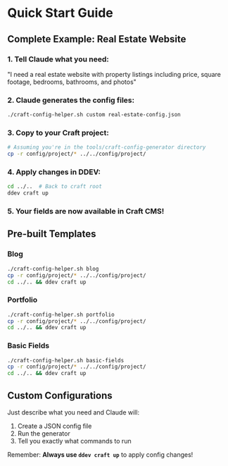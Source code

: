 # Quick Start Guide

## Complete Example: Real Estate Website

### 1. Tell Claude what you need:
"I need a real estate website with property listings including price, square footage, bedrooms, bathrooms, and photos"

### 2. Claude generates the config files:
```bash
./craft-config-helper.sh custom real-estate-config.json
```

### 3. Copy to your Craft project:
```bash
# Assuming you're in the tools/craft-config-generator directory
cp -r config/project/* ../../config/project/
```

### 4. Apply changes in DDEV:
```bash
cd ../..  # Back to craft root
ddev craft up
```

### 5. Your fields are now available in Craft CMS!

## Pre-built Templates

### Blog
```bash
./craft-config-helper.sh blog
cp -r config/project/* ../../config/project/
cd ../.. && ddev craft up
```

### Portfolio
```bash
./craft-config-helper.sh portfolio
cp -r config/project/* ../../config/project/
cd ../.. && ddev craft up
```

### Basic Fields
```bash
./craft-config-helper.sh basic-fields
cp -r config/project/* ../../config/project/
cd ../.. && ddev craft up
```

## Custom Configurations

Just describe what you need and Claude will:
1. Create a JSON config file
2. Run the generator
3. Tell you exactly what commands to run

Remember: **Always use `ddev craft up`** to apply config changes!